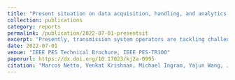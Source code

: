 ```yaml
---
title: "Present situation on data acquisition, handling, and analytics of operators of the transmission system in different countries and their future needs to cope with the continuous growth of data"
collection: publications
category: reports
permalink: /publication/2022-07-01-presentsit
excerpt: "Presently, transmission system operators are tackling challenging dynamic issues in scenarios close to real-time utilizing their dynamic stability assessment tools and data acquisition devices that have in operation. These devices use different types of technology and the majority of the tools used in the control centers are tailored to each of them. Most challenges affecting the security of these systems are associated with current paradigms of management and planning such as the inclusion of deregulated markets, the interconnection with neighboring regional systems, the diversification of energy sources, and the involvement of environmental constraints. Under these conditions, the security and reliability of the transmission system can be compromised with unexpected disturbances causing violations of the security limits established and subsequently leading to the system collapse. To contribute to the finding of solutions to these problems, the members of this IEEE Task Force have worked together to gather information from eleven utilities in nine different countries in America and Europe. The main objective is to establish a baseline of these common concerns, which can be used to develop, in the next step, solutions based on machine learning and data-driven innovative algorithms."
date: 2022-07-01
venue: "IEEE PES Technical Brochure, IEEE PES-TR100"
paperurl: https://dx.doi.org/10.17023/kj2a-0995
citation: "Marcos Netto, Venkat Krishnan, Michael Ingram, Yajun Wang, Junbo Zhao, Emilio Barocio, Manuel Andrade, Juan Jose Guerrero, Jorge Mola, Jaime C. Cepeda, David Panchi, Aharon B. De La Torre, Diego E. Echeverría, Hector Chavez, Alberto Trigueros, Miguel Herrera, Jose Luis Rueda Torres, Simon Tindemans, Marnick Huijsman, Jorrit Bos, Danny Klaar, Petr Korba, Mats Larsson, Mario Paolone, Miguel Ramirez, Rusejla Sadikovic, Walter Sattinger, Rafael Segundo, Camille Hamon, Robert Eriksson, Jochen Cremer, Federica Bellizio, Panagiotis Papadopoulos, Balarko Chaudhuri, Vladimir Terzija, Yanli Liu, 'Present situation on data acquisition, handling, and analytics of operators of the transmission system in different countries and their future needs to cope with the continuous growth of data', IEEE PES Technical Brochure IEEE PES-TR100, (2022)."
---
```

